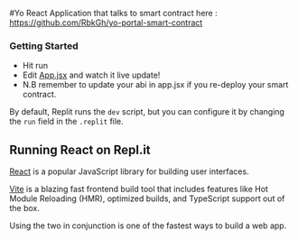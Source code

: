 #Yo React Application that talks to smart contract here : https://github.com/RbkGh/yo-portal-smart-contract

### Getting Started
- Hit run
- Edit [App.jsx](#src/App.jsx) and watch it live update!
- N.B remember to update your abi in app.jsx if you re-deploy your smart contract.

By default, Replit runs the `dev` script, but you can configure it by changing the `run` field in the `.replit` file.


## Running React on Repl.it

[React](https://reactjs.org/) is a popular JavaScript library for building user interfaces.

[Vite](https://vitejs.dev/) is a blazing fast frontend build tool that includes features like Hot Module Reloading (HMR), optimized builds, and TypeScript support out of the box.

Using the two in conjunction is one of the fastest ways to build a web app.